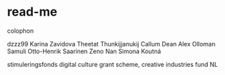 # read-me

colophon

dzzz99
Karina Zavidova
Theetat Thunkijjanukij
Callum Dean
Alex Olloman
Samuli Otto-Henrik Saarinen
Zeno Nan
Simona Koutná

stimuleringsfonds digital culture grant scheme, creative industries fund NL
